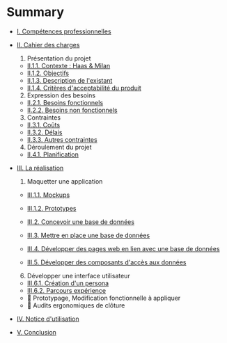 # Summary

* [I. Compétences professionnelles](I.liste-des-competences-professionnelles/readme.md)

* [II. Cahier des charges]()
	
	1. Présentation du projet

  * [II.1.1. Contexte : Haas & Milan](II.cahier-des-charges/1.presentation-du-project/1.contexte.md)
  * [II.1.2. Objectifs](II.cahier-des-charges/1.presentation-du-project/2.objectifs.md)
  * [II.1.3. Description de l'existant](II.cahier-des-charges/1.presentation-du-project/3.description-de-lexistant.md)
  * [II.1.4. Critères d'acceptabilité du produit](II.cahier-des-charges/1.presentation-du-project/4.criteres-dacceptabilite-du-produit.md)

  2. Expression des besoins

  * [II.2.1. Besoins fonctionnels](II.cahier-des-charges//2.expression-des-besoins/1.besoins-fonctionnels.md)
  * [II.2.2. Besoins non fonctionnels](II.cahier-des-charges/2.expression-des-besoins/2.besoins-non-fonctionnels.md)

  3. Contraintes

  * [II.3.1. Coûts](II.cahier-des-charges/3.contraintes/1.couts.md)
  * [II.3.2. Délais](II.cahier-des-charges/3.contraintes/2.delais.md)
  * [II.3.3. Autres contraintes](II.cahier-des-charges/3.contraintes/3.autres-contraintes.md)

  4. Déroulement du projet

  * [II.4.1. Planification](II.cahier-des-charges/4.deroulement-du-projet/1.planication.md)

* [III. La réalisation]()

  1. Maquetter une application

  * [III.1.1. Mockups](III.realisation/1.maquette-application/1.mockups/readme.md)
  * [III.1.2. Prototypes](III.realisation/1.maquette-application/2.prototypes/readme.md)

  * [III.2. Concevoir une base de données](III.realisation/2.concevoir-base-de-donnees/readme.md)
  * [III.3. Mettre en place une base de données](III.realisation/3.mettre-en-place-base-donnees/readme.md)
  * [III.4. Développer des pages web en lien avec une base de données](III.realisation/4.developper-pages-web-acces-donnees/readme.md)
  * [III.5. Développer des composants d'accès aux données](III.realisation/5.developper-composants-acces-donnees/readme.md)

  6. Développer une interface utilisateur

  * [III.6.1. Création d'un persona](III.realisation/6.Developper-une-interface-utilisateur/1.creation-persona/readme.md)
  * [III.6.2. Parcours expérience](III.realisation/6.Developper-une-interface-utilisateur/2.parcours-experience/readme.md)
  *  🚧 Prototypage, Modification fonctionnelle à appliquer
  * 🚧 Audits ergonomiques de clôture

* [IV. Notice d'utilisation](IV.notice-dutilisation/readme.md)

* [V. Conclusion](V.conclusion/readme.md)
